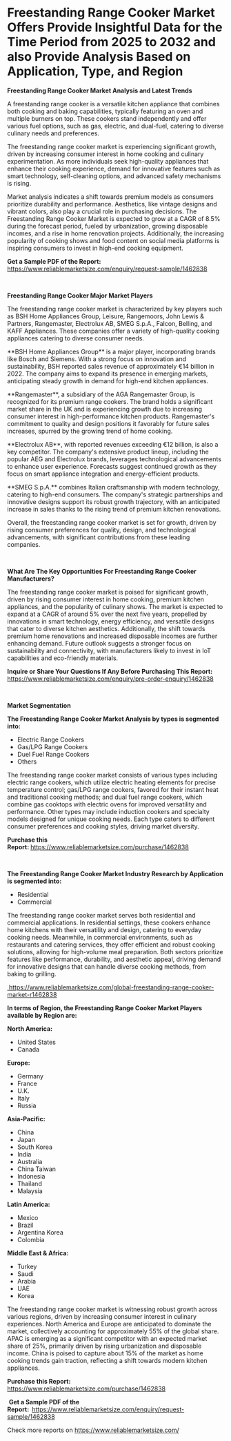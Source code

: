 <p><h1>Freestanding Range Cooker Market Offers Provide Insightful Data for the Time Period from 2025 to 2032 and also Provide Analysis Based on Application, Type, and Region</h1></p><p><strong>Freestanding Range Cooker Market Analysis and Latest Trends</strong></p>
<p><p>A freestanding range cooker is a versatile kitchen appliance that combines both cooking and baking capabilities, typically featuring an oven and multiple burners on top. These cookers stand independently and offer various fuel options, such as gas, electric, and dual-fuel, catering to diverse culinary needs and preferences.</p><p>The freestanding range cooker market is experiencing significant growth, driven by increasing consumer interest in home cooking and culinary experimentation. As more individuals seek high-quality appliances that enhance their cooking experience, demand for innovative features such as smart technology, self-cleaning options, and advanced safety mechanisms is rising. </p><p>Market analysis indicates a shift towards premium models as consumers prioritize durability and performance. Aesthetics, like vintage designs and vibrant colors, also play a crucial role in purchasing decisions. The Freestanding Range Cooker Market is expected to grow at a CAGR of 8.5% during the forecast period, fueled by urbanization, growing disposable incomes, and a rise in home renovation projects. Additionally, the increasing popularity of cooking shows and food content on social media platforms is inspiring consumers to invest in high-end cooking equipment.</p></p>
<p><strong>Get a Sample PDF of the Report:&nbsp;</strong> <a href="https://www.reliablemarketsize.com/enquiry/request-sample/1462838?utm_campaign=3351&utm_medium=2&utm_source=Github&utm_content=ia&utm_term=04042025&utm_id=freestanding-range-cooker">https://www.reliablemarketsize.com/enquiry/request-sample/1462838</a></p>
<p>&nbsp;</p>
<p><strong>Freestanding Range Cooker Major Market Players</strong></p>
<p><p>The freestanding range cooker market is characterized by key players such as BSH Home Appliances Group, Leisure, Rangemoors, John Lewis & Partners, Rangemaster, Electrolux AB, SMEG S.p.A., Falcon, Belling, and KAFF Appliances. These companies offer a variety of high-quality cooking appliances catering to diverse consumer needs.</p><p>**BSH Home Appliances Group** is a major player, incorporating brands like Bosch and Siemens. With a strong focus on innovation and sustainability, BSH reported sales revenue of approximately €14 billion in 2022. The company aims to expand its presence in emerging markets, anticipating steady growth in demand for high-end kitchen appliances.</p><p>**Rangemaster**, a subsidiary of the AGA Rangemaster Group, is recognized for its premium range cookers. The brand holds a significant market share in the UK and is experiencing growth due to increasing consumer interest in high-performance kitchen products. Rangemaster's commitment to quality and design positions it favorably for future sales increases, spurred by the growing trend of home cooking.</p><p>**Electrolux AB**, with reported revenues exceeding €12 billion, is also a key competitor. The company's extensive product lineup, including the popular AEG and Electrolux brands, leverages technological advancements to enhance user experience. Forecasts suggest continued growth as they focus on smart appliance integration and energy-efficient products.</p><p>**SMEG S.p.A.** combines Italian craftsmanship with modern technology, catering to high-end consumers. The company's strategic partnerships and innovative designs support its robust growth trajectory, with an anticipated increase in sales thanks to the rising trend of premium kitchen renovations.</p><p>Overall, the freestanding range cooker market is set for growth, driven by rising consumer preferences for quality, design, and technological advancements, with significant contributions from these leading companies.</p></p>
<p>&nbsp;</p>
<p><strong>What Are The Key Opportunities For Freestanding Range Cooker Manufacturers?</strong></p>
<p><p>The freestanding range cooker market is poised for significant growth, driven by rising consumer interest in home cooking, premium kitchen appliances, and the popularity of culinary shows. The market is expected to expand at a CAGR of around 5% over the next five years, propelled by innovations in smart technology, energy efficiency, and versatile designs that cater to diverse kitchen aesthetics. Additionally, the shift towards premium home renovations and increased disposable incomes are further enhancing demand. Future outlook suggests a stronger focus on sustainability and connectivity, with manufacturers likely to invest in IoT capabilities and eco-friendly materials.</p></p>
<p><strong>Inquire or Share Your Questions If Any Before Purchasing This Report:</strong> <a href="https://www.reliablemarketsize.com/enquiry/pre-order-enquiry/1462838?utm_campaign=3351&utm_medium=2&utm_source=Github&utm_content=ia&utm_term=04042025&utm_id=freestanding-range-cooker">https://www.reliablemarketsize.com/enquiry/pre-order-enquiry/1462838</a></p>
<p>&nbsp;</p>
<p><strong>Market Segmentation</strong></p>
<p><strong>The Freestanding Range Cooker Market Analysis by types is segmented into:</strong></p>
<p><ul><li>Electric Range Cookers</li><li>Gas/LPG Range Cookers</li><li>Duel Fuel Range Cookers</li><li>Others</li></ul></p>
<p><p>The freestanding range cooker market consists of various types including electric range cookers, which utilize electric heating elements for precise temperature control; gas/LPG range cookers, favored for their instant heat and traditional cooking methods; and dual fuel range cookers, which combine gas cooktops with electric ovens for improved versatility and performance. Other types may include induction cookers and specialty models designed for unique cooking needs. Each type caters to different consumer preferences and cooking styles, driving market diversity.</p></p>
<p><strong>Purchase this Report:&nbsp;</strong><a href="https://www.reliablemarketsize.com/purchase/1462838?utm_campaign=3351&utm_medium=2&utm_source=Github&utm_content=ia&utm_term=04042025&utm_id=freestanding-range-cooker">https://www.reliablemarketsize.com/purchase/1462838</a></p>
<p>&nbsp;</p>
<p><strong>The Freestanding Range Cooker Market Industry Research by Application is segmented into:</strong></p>
<p><ul><li>Residential</li><li>Commercial</li></ul></p>
<p><p>The freestanding range cooker market serves both residential and commercial applications. In residential settings, these cookers enhance home kitchens with their versatility and design, catering to everyday cooking needs. Meanwhile, in commercial environments, such as restaurants and catering services, they offer efficient and robust cooking solutions, allowing for high-volume meal preparation. Both sectors prioritize features like performance, durability, and aesthetic appeal, driving demand for innovative designs that can handle diverse cooking methods, from baking to grilling.</p></p>
<p><a href="https://www.reliablemarketsize.com/global-freestanding-range-cooker-market-r1462838?utm_campaign=3351&utm_medium=2&utm_source=Github&utm_content=ia&utm_term=04042025&utm_id=freestanding-range-cooker">&nbsp;https://www.reliablemarketsize.com/global-freestanding-range-cooker-market-r1462838</a></p>
<p><strong>In terms of Region, the Freestanding Range Cooker Market Players available by Region are:</strong></p>
<p>
    <p> <strong> North America: </strong>
        <ul>
            <li>United States</li>
            <li>Canada</li>
        </ul>
        </p> 
    <p> <strong> Europe: </strong>
        <ul>
            <li>Germany</li>
            <li>France</li>
            <li>U.K.</li>
            <li>Italy</li>
            <li>Russia</li>
        </ul>
        </p> 
    <p> <strong> Asia-Pacific: </strong>
        <ul>
            <li>China</li>
            <li>Japan</li>
            <li>South Korea</li>
            <li>India</li>
            <li>Australia</li>
            <li>China Taiwan</li>
            <li>Indonesia</li>
            <li>Thailand</li>
            <li>Malaysia</li>
        </ul>
        </p> 
    <p> <strong> Latin America: </strong>
        <ul>
            <li>Mexico</li>
            <li>Brazil</li>
            <li>Argentina Korea</li>
            <li>Colombia</li>
        </ul>
        </p> 
    <p> <strong> Middle East & Africa: </strong>
        <ul>
            <li>Turkey</li>
            <li>Saudi</li>
            <li>Arabia</li>
            <li>UAE</li>
            <li>Korea</li>
        </ul>
    </p>
    </p>
<p><p>The freestanding range cooker market is witnessing robust growth across various regions, driven by increasing consumer interest in culinary experiences. North America and Europe are anticipated to dominate the market, collectively accounting for approximately 55% of the global share. APAC is emerging as a significant competitor with an expected market share of 25%, primarily driven by rising urbanization and disposable income. China is poised to capture about 15% of the market as home cooking trends gain traction, reflecting a shift towards modern kitchen appliances.</p></p>
<p><strong>Purchase this Report: </strong><a href="https://www.reliablemarketsize.com/purchase/1462838?utm_campaign=3351&utm_medium=2&utm_source=Github&utm_content=ia&utm_term=04042025&utm_id=freestanding-range-cooker">https://www.reliablemarketsize.com/purchase/1462838</a></p>
<p>&nbsp;<strong>Get a Sample PDF of the Report:&nbsp;&nbsp;</strong><a href="https://www.reliablemarketsize.com/enquiry/request-sample/1462838?utm_campaign=3351&utm_medium=2&utm_source=Github&utm_content=ia&utm_term=04042025&utm_id=freestanding-range-cooker">https://www.reliablemarketsize.com/enquiry/request-sample/1462838</a></p>
<p><strong></strong></p>
<p>Check more reports on <a href="https://www.reliablemarketsize.com/?utm_campaign=3351&utm_medium=2&utm_source=Github&utm_content=ia&utm_term=04042025&utm_id=freestanding-range-cooker">https://www.reliablemarketsize.com/</a></p>